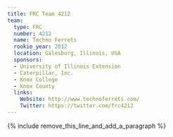 ```yaml
---
title: FRC Team 4212
team:
  type: FRC
  number: 4212
  name: Techno Ferrets
  rookie_year: 2012
  location: Galesburg, Illinois, USA
  sponsors:
  - University of Illinois Extension
  - Caterpillar, Inc.
  - Knox College
  - Knox County
  links:
    Website: http://www.technoferrets.com/
    Twitter: https://twitter.com/frc4212
---
```


{% include remove_this_line_and_add_a_paragraph %}